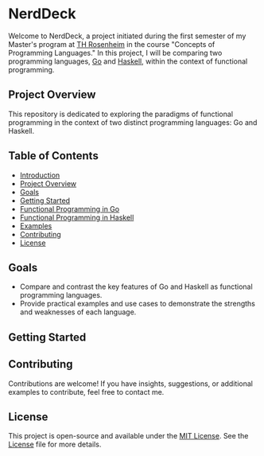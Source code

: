 # NerdDeck

Welcome to NerdDeck, a project initiated during the first semester of my Master's program at [TH Rosenheim](https://www.th-rosenheim.de) in the course "Concepts of Programming Languages." In this project, I will be comparing two programming languages, [Go](https://go.dev) and [Haskell](https://www.haskell.org), within the context of functional programming.

## Project Overview

This repository is dedicated to exploring the paradigms of functional programming in the context of two distinct programming languages: Go and Haskell.

## Table of Contents

- [Introduction](#nerddeck)
- [Project Overview](#project-overview)
- [Goals](#goals)
- [Getting Started](#getting-started)
- [Functional Programming in Go](#functional-programming-in-go)
- [Functional Programming in Haskell](#functional-programming-in-haskell)
- [Examples](#examples)
- [Contributing](#contributing)
- [License](#license)

## Goals

- Compare and contrast the key features of Go and Haskell as functional programming languages.
- Provide practical examples and use cases to demonstrate the strengths and weaknesses of each language.

## Getting Started

## Contributing

Contributions are welcome! If you have insights, suggestions, or additional examples to contribute, feel free to contact me.

## License

This project is open-source and available under the [MIT License](LICENSE). See the [License](LICENSE) file for more details.

